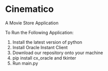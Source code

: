 # Cinematico
A Movie Store Application 

To Run the Following Application: 
1) Install the latest version of python 
2) Install Oracle Instant Client
3) Download our repository onto your machine
4) pip install cx_oracle and tkinter 
5) Run main.py
